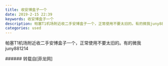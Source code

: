 ```yaml
---
title: 收安博盒子一个
date: 2019-2-15 22:39
keywords: 收安博盒子一个
description: 帕塞T1机场附近收二手安博盒子一个，正常使用不要太旧的。有的微我juny881214
categories: used
---
```

<td class="t_f" id="postmessage_3023689">

帕塞T1机场附近收二手安博盒子一个，正常使用不要太旧的。有的微我juny881214<br/>
</td>
###### 转载自[菲龙网]